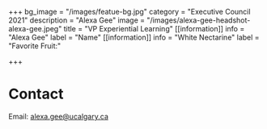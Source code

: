 +++
bg_image = "/images/featue-bg.jpg"
category = "Executive Council 2021"
description = "Alexa Gee"
image = "/images/alexa-gee-headshot-alexa-gee.jpeg"
title = "VP Experiential Learning"
[[information]]
info = "Alexa Gee"
label = "Name"
[[information]]
info = "White Nectarine"
label = "Favorite Fruit:"

+++
# Contact

Email: alexa.gee@ucalgary.ca